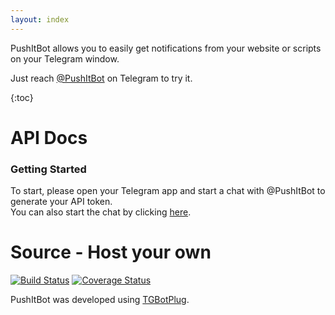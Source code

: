 ```yaml
---
layout: index
---
```


PushItBot allows you to easily get notifications from your website or scripts on your Telegram window.

Just reach [@PushItBot](https://telegram.me/pushitbot) on Telegram to try it.

{:toc}

# API Docs

### Getting Started

To start, please open your Telegram app and start a chat with @PushItBot to generate your API token.  
You can also start the chat by clicking [here](https://telegram.me/pushitbot).

# Source - Host your own

[![Build Status](https://travis-ci.org/fopina/tgbot-pushitbot.svg?branch=master)](https://travis-ci.org/fopina/tgbot-pushitbot) [![Coverage Status](https://coveralls.io/repos/fopina/tgbot-pushitbot/badge.svg?branch=master&service=github)](https://coveralls.io/github/fopina/tgbot-pushitbot?branch=master)

PushItBot was developed using [TGBotPlug](http://fopina.github.io/tgbotplug).
